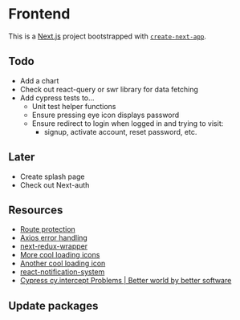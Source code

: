 # Frontend

This is a [Next.js](https://nextjs.org/) project bootstrapped with [`create-next-app`](https://github.com/vercel/next.js/tree/canary/packages/create-next-app).

## Todo

- Add a chart
- Check out react-query or swr library for data fetching
- Add cypress tests to...
  - Unit test helper functions
  - Ensure pressing eye icon displays password
  - Ensure redirect to login when logged in and trying to visit:
    - signup, activate account, reset password, etc.

## Later

- Create splash page
- Check out Next-auth

## Resources

- [Route protection][url1]
- [Axios error handling](https://gist.github.com/fgilio/230ccd514e9381fafa51608fcf137253)
- [next-redux-wrapper](https://github.com/kirill-konshin/next-redux-wrapper)
- [More cool loading icons](https://youtu.be/AW0eFKDhAFg)
- [Another cool loading icon](https://youtu.be/xSNlsSfvwac)
- [react-notification-system](https://github.com/igorprado/react-notification-system)
- [Cypress cy.intercept Problems | Better world by better software](https://glebbahmutov.com/blog/cypress-intercept-problems/#no-overwriting-interceptors)

## Update packages

[url1]: https://www.mikealche.com/software-development/how-to-implement-authentication-in-next-js-without-third-party-libraries
